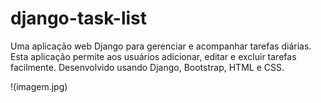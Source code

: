 # django-task-list
Uma aplicação web Django para gerenciar e acompanhar tarefas diárias. Esta aplicação permite aos usuários adicionar, editar e excluir tarefas facilmente. Desenvolvido usando Django, Bootstrap, HTML e CSS. 

!(imagem.jpg)

